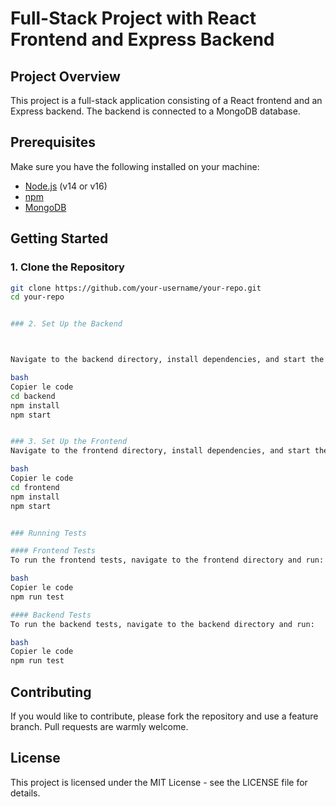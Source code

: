 # Full-Stack Project with React Frontend and Express Backend

## Project Overview

This project is a full-stack application consisting of a React frontend and an Express backend. The backend is connected to a MongoDB database.

## Prerequisites

Make sure you have the following installed on your machine:

- [Node.js](https://nodejs.org/) (v14 or v16)
- [npm](https://www.npmjs.com/)
- [MongoDB](https://www.mongodb.com/)

## Getting Started

### 1. Clone the Repository

```bash
git clone https://github.com/your-username/your-repo.git
cd your-repo


### 2. Set Up the Backend  



Navigate to the backend directory, install dependencies, and start the server:

bash
Copier le code
cd backend
npm install
npm start


### 3. Set Up the Frontend
Navigate to the frontend directory, install dependencies, and start the development server:

bash
Copier le code
cd frontend
npm install
npm start


### Running Tests

#### Frontend Tests
To run the frontend tests, navigate to the frontend directory and run:

bash
Copier le code
npm run test

#### Backend Tests
To run the backend tests, navigate to the backend directory and run:

bash
Copier le code
npm run test

``` 
## Contributing

If you would like to contribute, please fork the repository and use a feature branch. Pull requests are warmly welcome.

## License
This project is licensed under the MIT License - see the LICENSE file for details.